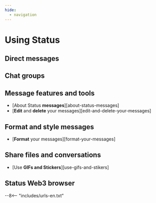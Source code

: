 ```yaml
---
hide:
  - navigation
---
```


# Using Status

## Direct messages

## Chat groups

## Message features and tools

- [About Status **messages**][about-status-messages]
- [**Edit** and **delete** your messages][edit-and-delete-your-messages]

## Format and style messages

- [**Format** your messages][format-your-messages]

## Share files and conversations

- [Use **GIFs and Stickers**][use-gifs-and-stikers]

## Status Web3 browser

--8<-- "includes/urls-en.txt"
